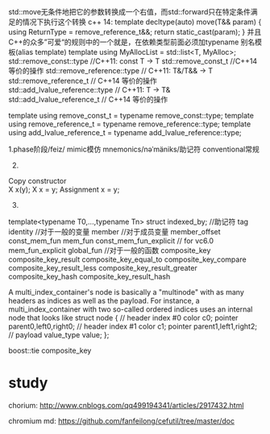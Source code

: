 std::move无条件地把它的参数转换成一个右值，而std::forward只在特定条件满足的情况下执行这个转换
c++ 14:
template<typename T>
decltype(auto) move(T&& param)
{
    using ReturnType = remove_reference_t<T>&&;
    return static_cast<ReturnType>(param);
}
并且C++的众多”可爱“的规则中的一个就是，在依赖类型前面必须加typename
别名模板(alias template)
template<typename T>
using MyAllocList = std::list<T, MyAlloc<T>>;
std::remove_const<T>::type          //C++11: const T -> T
std::remove_const_t<T>              //C++14 等价的操作
std::remove_reference<T>::type      // C++11: T&/T&& → T
std::remove_reference_t<T>          // C++14 等价的操作
std::add_lvalue_reference<T>::type  // C++11: T → T&
std::add_lvalue_reference_t<T>      // C++14 等价的操作

template <class T>
using remove_const_t = typename remove_const<T>::type;
template <class T>
using remove_reference_t = typename remove_reference<T>::type;
template <class T>
using add_lvalue_reference_t = typename add_lvalue_reference<T>::type;


1.phase阶段/feiz/ mimic模仿 mnemonics/nəˈmäniks/助记符 conventional常规

2.
Copy constructor	
X x(y);
X x = y;
Assignment	x = y;

3.
template<typename T0,...,typename Tn>
struct indexed_by;
//助记符
tag
identity //对于一般的变量
member //对于成员变量
member_offset
const_mem_fun
mem_fun
const_mem_fun_explicit // for vc6.0
mem_fun_explicit
global_fun //对于一般的函数
composite_key
composite_key_result
composite_key_equal_to
composite_key_compare
composite_key_result_less
composite_key_result_greater
composite_key_hash
composite_key_result_hash

A multi_index_container's node is basically a "multinode"
with as many headers as indices as well as the payload.
For instance, a multi_index_container with two so-called
ordered indices uses an internal node that looks like
struct node
{
  // header index #0
  color      c0;
  pointer    parent0,left0,right0;
  // header index #1
  color      c1;
  pointer    parent1,left1,right2;
  // payload
  value_type value;
};




boost::tie
composite_key

# study
chorium:
http://www.cnblogs.com/qq499194341/articles/2917432.html

chromium md:
https://github.com/fanfeilong/cefutil/tree/master/doc